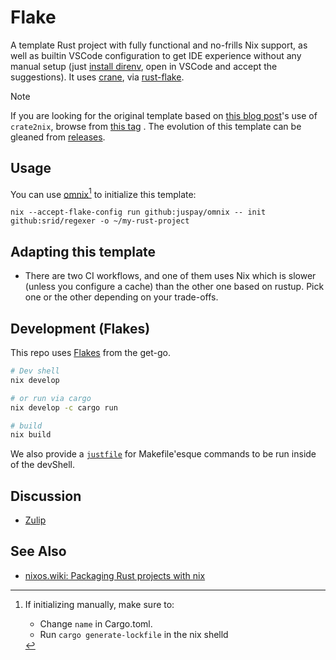 # Flake

A template Rust project with fully functional and no-frills Nix support, as well
as builtin VSCode configuration to get IDE experience without any manual setup
(just [install direnv](https://nixos.asia/en/direnv), open in VSCode and accept
the suggestions). It uses [crane](https://crane.dev/), via [rust-flake](https://github.com/juspay/rust-flake).

> [!NOTE]
> If you are looking for the original template based on [this blog post](https://srid.ca/rust-nix)'s
> use of `crate2nix`, browse from [this tag](https://github.com/srid/regexer/tree/crate2nix)
> . The evolution of this template can be gleaned from [releases](https://github.com/srid/regexer/releases).

## Usage

You can use [omnix](https://omnix.page/om/init.html)[^omnix] to initialize this template:

```
nix --accept-flake-config run github:juspay/omnix -- init github:srid/regexer -o ~/my-rust-project
```

[^omnix]: If initializing manually, make sure to:

    - Change `name` in Cargo.toml.
    - Run `cargo generate-lockfile` in the nix shelld

## Adapting this template

- There are two CI workflows, and one of them uses Nix which is slower (unless you configure a cache) than the other one based on rustup. Pick one or the other depending on your trade-offs.

## Development (Flakes)

This repo uses [Flakes](https://nixos.asia/en/flakes) from the get-go.

```bash
# Dev shell
nix develop

# or run via cargo
nix develop -c cargo run

# build
nix build
```

We also provide a [`justfile`](https://just.systems/) for Makefile'esque commands to be run inside of the devShell.

## Discussion

- [Zulip](https://nixos.zulipchat.com/#narrow/stream/413950-nix)

## See Also

- [nixos.wiki: Packaging Rust projects with nix](https://nixos.wiki/wiki/Rust#Packaging_Rust_projects_with_nix)
